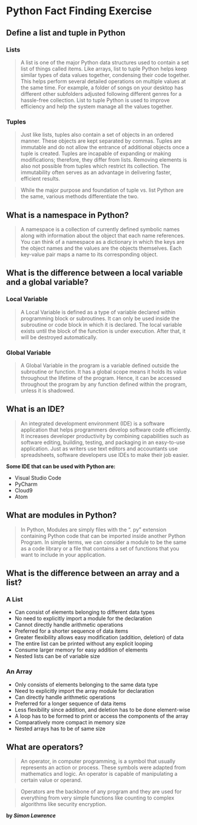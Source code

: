 # Python Fact Finding Exercise

## Define a list and tuple in Python

### Lists

> A list is one of the major Python data structures used to contain a set list of things called items. Like arrays, list to tuple Python helps keep similar types of data values together, condensing their code together. This helps perform several detailed operations on multiple values at the same time. For example, a folder of songs on your desktop has different other subfolders adjusted following different genres for a hassle-free collection. List to tuple Python is used to improve efficiency and help the system manage all the values together.

### Tuples

> Just like lists, tuples also contain a set of objects in an ordered manner. These objects are kept separated by commas. Tuples are immutable and do not allow the entrance of additional objects once a tuple is created. Tuples are incapable of expanding or making modifications; therefore, they differ from lists. Removing elements is also not possible from tuples which restrict its collection. The immutability often serves as an advantage in delivering faster, efficient results.

> While the major purpose and foundation of tuple vs. list Python are the same, various methods differentiate the two.

## What is a namespace in Python?

> A namespace is a collection of currently defined symbolic names along with information about the object that each name references. You can think of a namespace as a dictionary in which the keys are the object names and the values are the objects themselves. Each key-value pair maps a name to its corresponding object.

## What is the difference between a local variable and a global variable?

### Local Variable

> A Local Variable is defined as a type of variable declared within programming block or subroutines. It can only be used inside the subroutine or code block in which it is declared. The local variable exists until the block of the function is under execution. After that, it will be destroyed automatically.

### Global Variable

> A Global Variable in the program is a variable defined outside the subroutine or function. It has a global scope means it holds its value throughout the lifetime of the program. Hence, it can be accessed throughout the program by any function defined within the program, unless it is shadowed.

## What is an IDE?

> An integrated development environment (IDE) is a software application that helps programmers develop software code efficiently. It increases developer productivity by combining capabilities such as software editing, building, testing, and packaging in an easy-to-use application. Just as writers use text editors and accountants use spreadsheets, software developers use IDEs to make their job easier.

**Some IDE that can be used with Python are:**

- Visual Studio Code
- PyCharm
- Cloud9
- Atom

## What are modules in Python?

> In Python, Modules are simply files with the “. py” extension containing Python code that can be imported inside another Python Program. In simple terms, we can consider a module to be the same as a code library or a file that contains a set of functions that you want to include in your application.

## What is the difference between an array and a list?

### A List

- Can consist of elements belonging to different data types
- No need to explicitly import a module for the declaration
- Cannot directly handle arithmetic operations
- Preferred for a shorter sequence of data items
- Greater flexibility allows easy modification (addition, deletion) of data
- The entire list can be printed without any explicit looping
- Consume larger memory for easy addition of elements
- Nested lists can be of variable size

### An Array

- Only consists of elements belonging to the same data type
- Need to explicitly import the array module for declaration
- Can directly handle arithmetic operations
- Preferred for a longer sequence of data items
- Less flexibility since addition, and deletion has to be done element-wise
- A loop has to be formed to print or access the components of the array
- Comparatively more compact in memory size
- Nested arrays has to be of same size

## What are operators?

> An operator, in computer programming, is a symbol that usually represents an action or process. These symbols were adapted from mathematics and logic. An operator is capable of manipulating a certain value or operand.

> Operators are the backbone of any program and they are used for everything from very simple functions like counting to complex algorithms like security encryption.

**by _Simon Lawrence_**
